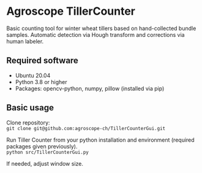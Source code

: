 # Agroscope TillerCounter

Basic counting tool for winter wheat tillers based on hand-collected bundle samples. Automatic detection via Hough transform and corrections via human labeler.

## Required software

- Ubuntu 20.04
- Python 3.8 or higher
- Packages: opencv-python, numpy, pillow (installed via pip)

## Basic usage
Clone repository: <br>
``git clone git@github.com:agroscope-ch/TillerCounterGui.git``

Run Tiller Counter from your python installation and environment (required packages given previously). <br>
``python src/TillerCounterGui.py``

If needed, adjust window size.